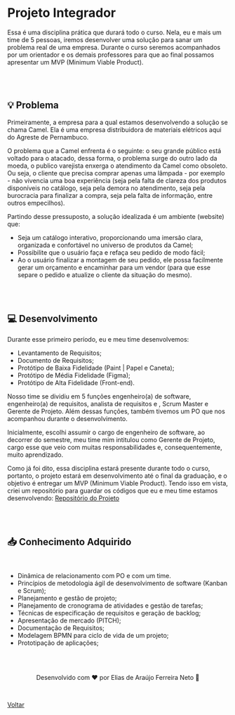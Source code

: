 <h1>Projeto Integrador</h1>

<p>
  Essa é uma disciplina prática que durará todo o curso. Nela, eu e mais um time de 5 pessoas, iremos desenvolver uma 
  solução para sanar um problema real de uma empresa. Durante o curso seremos acompanhados por um orientador e os demais 
  professores para que ao final possamos apresentar um MVP (Minimum Viable Product).
</p>

<br><br>

<h2>💡 Problema</h2>

<p>
  Primeiramente, a empresa para a qual estamos desenvolvendo a solução se chama Camel. Ela é uma empresa distribuidora
  de materiais elétricos aqui do Agreste de Pernambuco.
</p>

<p>
  O problema que a Camel enfrenta é o seguinte: o seu grande público está voltado para o atacado, dessa forma, o problema
  surge do outro lado da moeda, o publico varejista enxerga o atendimento da Camel como obsoleto. Ou seja, o cliente que
  precisa comprar apenas uma lâmpada - por exemplo - não vivencia uma boa experiência (seja pela falta de clareza
  dos produtos disponíveis no catálogo, seja pela demora no atendimento, seja pela burocracia para finalizar a compra, seja
  pela falta de informação, entre outros empecilhos).
</p>

<p>
  Partindo desse pressuposto, a solução idealizada é um ambiente (website) que:
  <ul>
    <li>Seja um catálogo interativo, proporcionando uma imersão clara, organizada e confortável no universo de produtos da Camel;</li>
    <li>Possibilite que o usuário faça e refaça seu pedido de modo fácil;</li>
    <li>Ao o usuário finalizar a montagem de seu pedido, ele possa facilmente gerar um orçamento e encaminhar para um vendor
        (para que esse separe o pedido e atualize o cliente da situação do mesmo).
    </li>
  </ul>
</p>

<br><br>

<h2>💻 Desenvolvimento</h2>

<p>
  Durante esse primeiro período, eu e meu time desenvolvemos:
  <ul>
    <li>Levantamento de Requisitos;</li>
    <li>Documento de Requisitos;</li>
    <li>Protótipo de Baixa Fidelidade (Paint | Papel e Caneta);</li>
    <li>Protótipo de Média Fidelidade (Figma);</li>
    <li>Protótipo de Alta Fidelidade (Front-end).</li>
  </ul>  
</p>

<p>
  Nosso time se dividiu em 5 funções engenheiro(a) de software, engenheiro(a) de requisitos, analista de requisitos e
  , Scrum Master e Gerente de Projeto. Além dessas funções, também tivemos um PO que nos acompanhou durante
  o desenvolvimento.
</p>

<p>
  Inicialmente, escolhi assumir o cargo de engenheiro de software, ao decorrer do semestre, meu time mim
  intitulou como Gerente de Projeto, cargo esse que veio com muitas responsabilidades e, consequentemente,
  muito aprendizado.
</p>

<p>
  Como já foi dito, essa disciplina estará presente durante todo o curso, portanto, o projeto estará em desenvolvimento
  até o final da graduação, e o objetivo é entregar um MVP (Minimum Viable Product). Tendo isso em vista, criei um repositório
  para guardar os códigos que eu e meu time estamos desenvolvendo: 
  <a href="https://github.com/Elias-Neto/Camel-eletricidade">Repositório do Projeto</a>
</p>

<br><br>

<h2>📥 Conhecimento Adquirido</h2>

<br>
<ul>
  <li>Dinâmica de relacionamento com PO e com um time.</li>
  <li>Princípios de metodologia ágil de desenvolvimento de software (Kanban e Scrum);</li>
  <li>Planejamento e gestão de projeto;</li>
  <li>Planejamento de cronograma de atividades e gestão de tarefas;</li>
  <li>Técnicas de especificação de requisitos e geração de backlog;</li>
  <li>Apresentação de mercado (PITCH);</li>
  <li>Documentação de Requisitos;</li>
  <li>Modelagem BPMN para ciclo de vida de um projeto;</li>
  <li>Prototipação de aplicações;</li>
</ul>

<br>
<br>

<p align="center"> Desenvolvido com ❤ por Elias de Araújo Ferreira Neto 👋 <p>

<br>

<a href="../../README.md">Voltar</a>
